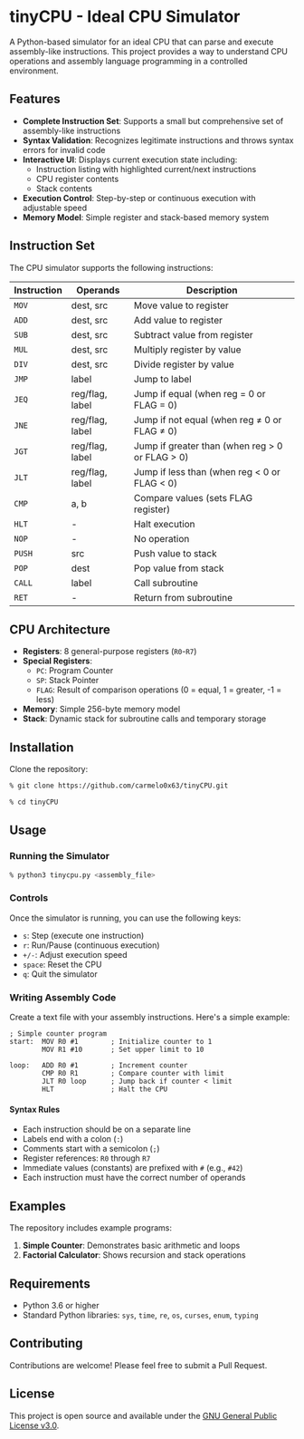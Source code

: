# tinyCPU - Ideal CPU Simulator

A Python-based simulator for an ideal CPU that can parse and execute assembly-like instructions. This project provides a way to understand CPU operations and assembly language programming in a controlled environment.

## Features

- **Complete Instruction Set**: Supports a small but comprehensive set of assembly-like instructions
- **Syntax Validation**: Recognizes legitimate instructions and throws syntax errors for invalid code
- **Interactive UI**: Displays current execution state including:
  - Instruction listing with highlighted current/next instructions
  - CPU register contents
  - Stack contents
- **Execution Control**: Step-by-step or continuous execution with adjustable speed
- **Memory Model**: Simple register and stack-based memory system

## Instruction Set

The CPU simulator supports the following instructions:

| Instruction | Operands | Description |
|-------------|----------|-------------|
| `MOV` | dest, src | Move value to register |
| `ADD` | dest, src | Add value to register |
| `SUB` | dest, src | Subtract value from register |
| `MUL` | dest, src | Multiply register by value |
| `DIV` | dest, src | Divide register by value |
| `JMP` | label | Jump to label |
| `JEQ` | reg/flag, label | Jump if equal (when reg = 0 or FLAG = 0) |
| `JNE` | reg/flag, label | Jump if not equal (when reg ≠ 0 or FLAG ≠ 0) |
| `JGT` | reg/flag, label | Jump if greater than (when reg > 0 or FLAG > 0) |
| `JLT` | reg/flag, label | Jump if less than (when reg < 0 or FLAG < 0) |
| `CMP` | a, b | Compare values (sets FLAG register) |
| `HLT` | - | Halt execution |
| `NOP` | - | No operation |
| `PUSH` | src | Push value to stack |
| `POP` | dest | Pop value from stack |
| `CALL` | label | Call subroutine |
| `RET` | - | Return from subroutine |

## CPU Architecture

- **Registers**: 8 general-purpose registers (`R0`-`R7`)
- **Special Registers**:
  - `PC`: Program Counter
  - `SP`: Stack Pointer
  - `FLAG`: Result of comparison operations (0 = equal, 1 = greater, -1 = less)
- **Memory**: Simple 256-byte memory model
- **Stack**: Dynamic stack for subroutine calls and temporary storage

## Installation

Clone the repository:

```bash
% git clone https://github.com/carmelo0x63/tinyCPU.git

% cd tinyCPU
```

## Usage

### Running the Simulator

```bash
% python3 tinycpu.py <assembly_file>
```

### Controls

Once the simulator is running, you can use the following keys:
- `s`: Step (execute one instruction)
- `r`: Run/Pause (continuous execution)
- `+/-`: Adjust execution speed
- `space`: Reset the CPU
- `q`: Quit the simulator

### Writing Assembly Code

Create a text file with your assembly instructions. Here's a simple example:

```assembly
; Simple counter program
start:  MOV R0 #1        ; Initialize counter to 1
        MOV R1 #10       ; Set upper limit to 10

loop:   ADD R0 #1        ; Increment counter
        CMP R0 R1        ; Compare counter with limit
        JLT R0 loop      ; Jump back if counter < limit
        HLT              ; Halt the CPU
```

#### Syntax Rules

- Each instruction should be on a separate line
- Labels end with a colon (`:`)
- Comments start with a semicolon (`;`)
- Register references: `R0` through `R7`
- Immediate values (constants) are prefixed with `#` (e.g., `#42`)
- Each instruction must have the correct number of operands

## Examples

The repository includes example programs:

1. **Simple Counter**: Demonstrates basic arithmetic and loops
2. **Factorial Calculator**: Shows recursion and stack operations

## Requirements

- Python 3.6 or higher
- Standard Python libraries: `sys`, `time`, `re`, `os`, `curses`, `enum`, `typing`

## Contributing

Contributions are welcome! Please feel free to submit a Pull Request.

## License

This project is open source and available under the [GNU General Public License v3.0](LICENSE).
